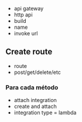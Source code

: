 - api gateway
- http api
- build
- name
- invoke url

## Create route

- route
- post/get/delete/etc

### Para cada método

- attach integration
- create and attach
- integration type = lambda
